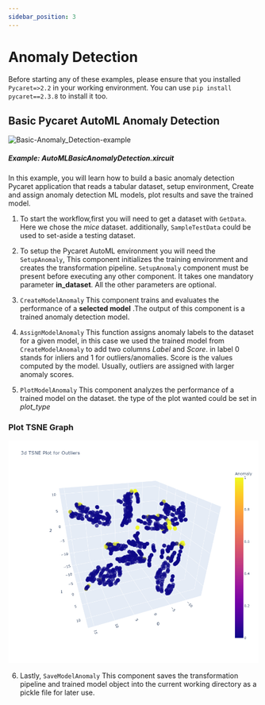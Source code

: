 ```yaml
---
sidebar_position: 3
---
```


# Anomaly Detection

Before starting any of these examples, please ensure that you installed <code>Pycaret=>2.2</code> in your working environment. You can use <code>pip install pycaret==2.3.8</code> to install it too.    
## Basic Pycaret AutoML Anomaly Detection

![Basic-Anomaly_Detection-example](pycaret_images/Anomaly_Detection_example.gif)

##### Example: AutoMLBasicAnomalyDetection.xircuit

In this example, you will learn how to build a basic anomaly detection Pycaret application that reads a tabular dataset, setup environment, Create and assign anomaly detection ML models, plot results and save the trained model.

1. To start the workflow,first you will need to get a dataset with  `GetData`. Here we chose the *mice* dataset. additionally, `SampleTestData` could be used to set-aside a testing dataset. 
   
2. To setup the Pycaret AutoML environment you will need the `SetupAnomaly`, This component initializes the training environment and creates the transformation pipeline. `SetupAnomaly` component must be present before executing any other component. It takes one mandatory parameter **in_dataset**. All the other parameters are optional.   
   

3. `CreateModelAnomaly` This component trains and evaluates the performance of a **selected model** .The output of this component is a trained anomaly detection model. 

4. `AssignModelAnomaly` This function assigns anomaly labels to the dataset for a given model, in this case we used the trained model from `CreateModelAnomaly` to add two columns *Label* and *Score*. in label 0 stands for inliers and 1 for outliers/anomalies. Score is the values computed by the model. Usually, outliers are assigned with larger anomaly scores. 
   
5. `PlotModelAnomaly` This component analyzes the performance of a trained model on the dataset. the type of the plot wanted could be set in *plot_type*


### Plot TSNE Graph
![TSNE_anomaly](pycaret_images/TSNE_anomaly.png)


6. Lastly, `SaveModelAnomaly` This component saves the transformation pipeline and trained model object into the current working directory as a pickle file for later use.


